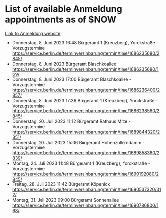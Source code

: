 # List of available Anmeldung appointments as of $NOW
[Link to Anmeldung website](https://service.berlin.de/terminvereinbarung/termin/tag.php?termin=1&anliegen[]=120686&dienstleisterlist=122210,122217,327316,122219,327312,122227,327314,122231,327346,122243,327348,122254,122252,329742,122260,329745,122262,329748,122271,327278,122273,327274,122277,327276,330436,122280,327294,122282,327290,122284,327292,122291,327270,122285,327266,122286,327264,122296,327268,150230,329760,122297,327286,122294,327284,122312,329763,122314,329775,122304,327330,122311,327334,122309,327332,317869,122281,327352,122279,329772,122283,122276,327324,122274,327326,122267,329766,122246,327318,122251,327320,122257,327322,122208,327298,122226,327300&herkunft=http%3A%2F%2Fservice.berlin.de%2Fdienstleistung%2F120686%2F)
- Donnerstag, 8. Juni 2023 16:48 Bürgeramt 1 (Kreuzberg), Yorckstraße - Vorzugstermine https://service.berlin.de/terminvereinbarung/termin/time/1686235680/2845/
- Donnerstag, 8. Juni 2023  Bürgeramt Blaschkoallee https://service.berlin.de/terminvereinbarung/termin/time/1686235680/169/
- Donnerstag, 8. Juni 2023 17:00 Bürgeramt Blaschkoallee - Vorzugstermine https://service.berlin.de/terminvereinbarung/termin/time/1686236400/2857/
- Donnerstag, 8. Juni 2023 17:36 Bürgeramt 1 (Kreuzberg), Yorckstraße - Vorzugstermine https://service.berlin.de/terminvereinbarung/termin/time/1686238560/2845/
- Donnerstag, 20. Juli 2023 11:12 Bürgeramt Rathaus Mitte - Vorzugstermine https://service.berlin.de/terminvereinbarung/termin/time/1689844320/2851/
- Donnerstag, 20. Juli 2023 15:06 Bürgeramt Hohenzollerndamm - Vorzugstermine https://service.berlin.de/terminvereinbarung/termin/time/1689858360/2839/
- Montag, 24. Juli 2023 11:48 Bürgeramt 1 (Kreuzberg), Yorckstraße - Vorzugstermine https://service.berlin.de/terminvereinbarung/termin/time/1690192080/2845/
- Freitag, 28. Juli 2023 11:42 Bürgeramt Köpenick https://service.berlin.de/terminvereinbarung/termin/time/1690537320/312/
- Montag, 31. Juli 2023 09:00 Bürgeramt Sonnenallee https://service.berlin.de/terminvereinbarung/termin/time/1690786800/168/
